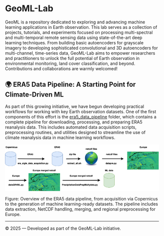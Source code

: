 # GeoML-Lab
GeoML is a repository dedicated to exploring and advancing machine learning applications in Earth observation.
This lab serves as a collection of projects, tutorials, and experiments focused on processing multi-spectral and 
multi-temporal remote sensing data using state-of-the-art deep learning techniques. From building basic autoencoders 
for grayscale imagery to developing sophisticated convolutional and 3D autoencoders for multi-channel, time-series data, 
GeoML-Lab aims to empower researchers and practitioners to unlock the full potential of Earth observation in environmental 
monitoring, land cover classification, and beyond. Contributions and collaborations are warmly welcomed!

## 🌍 ERA5 Data Pipeline: A Starting Point for Climate-Driven ML

As part of this growing initiative, we have begun developing practical workflows for working with key Earth observation datasets. One of the first components of this effort is the [era5_data_pipeline](https://github.com/vasileios27/GeoML-Lab/tree/main/era5_data_pipeline) folder, which contains a complete pipeline for downloading, processing, and preparing ERA5 reanalysis data. This includes automated data acquisition scripts, preprocessing routines, and utilities designed to streamline the use of climate reanalysis data in machine learning workflows.

<p align="center"> <img src="plots/era5_pipline.png" alt="ERA5 Data Pipeline Diagram" width="700"/> </p>
Figure: Overview of the ERA5 data pipeline, from acquisition via Copernicus to the generation of machine learning-ready datasets. The pipeline includes data extraction, NetCDF handling, merging, and regional preprocessing for Europe.

---

© 2025 — Developed as part of the GeoML-Lab initiative.